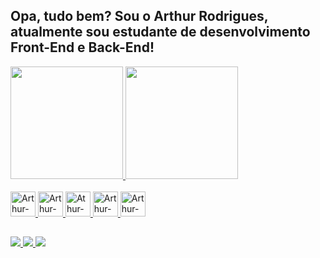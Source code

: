 ## Opa, tudo bem? Sou o Arthur Rodrigues, atualmente sou estudante de desenvolvimento Front-End e Back-End!

<div>
  <a href="https://github.com/arthurrgsampaio">
  <img src="https://github-readme-stats.vercel.app/api?username=arthurrgsampaio&theme=noctis_minimus" height="180em" />
  <img src="https://github-readme-stats.vercel.app/api/top-langs/?username=arthurrgsampaio&theme=noctis_minimus&langs_count=5" height="180em" />
</div>

<div style="display: inline_block"><br>
 <img src="https://cdn.jsdelivr.net/gh/devicons/devicon/icons/html5/html5-original.svg" allign="center" alt="Arthur-HTML5" height="40" width="40"/>
 <img src="https://cdn.jsdelivr.net/gh/devicons/devicon/icons/css3/css3-original.svg" allign="center" alt="Arthur-CSS" height="40" width="40"/>
 <img src="https://cdn.jsdelivr.net/gh/devicons/devicon/icons/javascript/javascript-original.svg" allign="center" alt="Athur-JS" height="40" width="40"/>
 <img src="https://cdn.jsdelivr.net/gh/devicons/devicon/icons/illustrator/illustrator-plain.svg" allign="center" alt="Arthur-Illustrator" height="40" width="40"/>
 <img src="https://cdn.jsdelivr.net/gh/devicons/devicon/icons/python/python-original.svg" allign="center" alt="Arthur-Python" height="40" width="40"/>
</div>

##

<div>
  <a href="https://www.linkedin.com/in/arthur-rgsampaio/" target="_blank"><img src="https://img.shields.io/badge/LinkedIn-0077B5?style=for-the-badge&logo=linkedin&logoColor=white" target="_blank"</a>
  <a href="https://www.instagram.com/arth.vr/" target="_blank"><img src="https://img.shields.io/badge/Instagram-E4405F?style=for-the-badge&logo=instagram&logoColor=white" target="_blank"</a>
   <a href="mailto:arthur.rgs03@gmail.com" target="_blank"><img src="https://img.shields.io/badge/Gmail-D14836?style=for-the-badge&logo=gmail&logoColor=white" target="_blank"</a>
</div>

